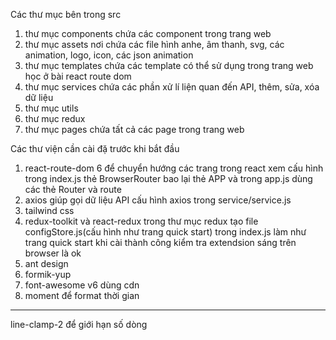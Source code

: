 Các thư mục bên trong src
1. thư mục components chứa các component trong trang web
2. thư mục assets nơi chứa các file hình anhe, âm thanh, svg, các animation, logo, icon, các json animation
3. thư mục templates chứa các template có thể sử dụng trong trang web học ở bài react route dom 
4. thư mục services chứa các phần xử lí liện quan đến API, thêm, sửa, xóa dữ liệu
5. thư mục utils 
6. thư mục redux
7. thư mục pages chứa tất cả các page trong trang web 

Các thư viện cần cài đặ trước khi bắt đầu
1. react-route-dom 6 để chuyển hướng các trang trong react 
xem cấu hình trong index.js thẻ BrowserRouter bao lại thẻ APP và trong app.js dùng các thẻ Router và route
2. axios giúp gọi dữ liệu API
cấu hình axios trong service/service.js
3. tailwind css 
4. redux-toolkit và react-redux
trong thư mục redux tạo file configStore.js(cấu hình như trang quick start)
trong index.js làm như trang quick start
khi cài thành công kiểm tra  extendsion sáng trên browser là ok
5. ant design 
6. formik-yup
7. font-awesome v6 dùng cdn
8. moment để format thời gian

********************************
line-clamp-2 để giới hạn số dòng